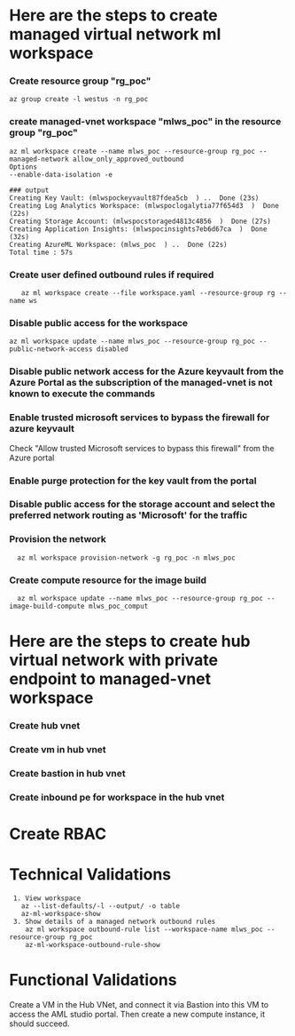 # Here are the steps to create managed virtual network ml workspace
### Create resource group "rg_poc"
    az group create -l westus -n rg_poc 
### create managed-vnet workspace "mlws_poc" in the resource group "rg_poc" 
    az ml workspace create --name mlws_poc --resource-group rg_poc --managed-network allow_only_approved_outbound
    Options
    --enable-data-isolation -e

    ### output 
    Creating Key Vault: (mlwspockeyvault87fdea5cb  ) ..  Done (23s)
    Creating Log Analytics Workspace: (mlwspoclogalytia77f654d3  )  Done (22s)
    Creating Storage Account: (mlwspocstoraged4813c4856  )  Done (27s)
    Creating Application Insights: (mlwspocinsights7eb6d67ca  )  Done (32s)
    Creating AzureML Workspace: (mlws_poc  ) ..  Done (22s)
    Total time : 57s

### Create user defined outbound rules if required
       az ml workspace create --file workspace.yaml --resource-group rg --name ws
### Disable public access for the workspace
    az ml workspace update --name mlws_poc --resource-group rg_poc --public-network-access disabled
### Disable public network access for the Azure keyvault from the Azure Portal as the subscription of the managed-vnet is not known to execute the commands 
### Enable trusted microsoft services to bypass the firewall for azure keyvault
   Check "Allow trusted Microsoft services to bypass this firewall" from the Azure portal      
### Enable purge protection for the key vault from the portal
### Disable public access for the storage account and select the preferred network routing as 'Microsoft' for the traffic
### Provision the network 
      az ml workspace provision-network -g rg_poc -n mlws_poc
### Create compute resource for the image build
      az ml workspace update --name mlws_poc --resource-group rg_poc --image-build-compute mlws_poc_comput
# Here are the steps to create hub virtual network with private endpoint to managed-vnet workspace 
    
### Create hub vnet
### Create vm in hub vnet
### Create bastion in hub vnet
### Create inbound pe for workspace  in the hub vnet

  # Create RBAC
# Technical Validations
     1. View workspace
       az --list-defaults/-l --output/ -o table
       az-ml-workspace-show
     3. Show details of a managed network outbound rules
        az ml workspace outbound-rule list --workspace-name mlws_poc --resource-group rg_poc
        az-ml-workspace-outbound-rule-show  
        
# Functional Validations   
Create a VM in the Hub VNet, and connect it via Bastion into this VM to access the AML studio portal. Then create a new compute instance, it should succeed.
      
